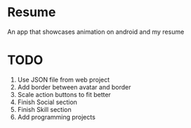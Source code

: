 Resume
======
An app that showcases animation on android and my resume

TODO
====
1. Use JSON file from web project
1. Add border between avatar and border
1. Scale action buttons to fit better
1. Finish Social section
1. Finish Skill section
1. Add programming projects

